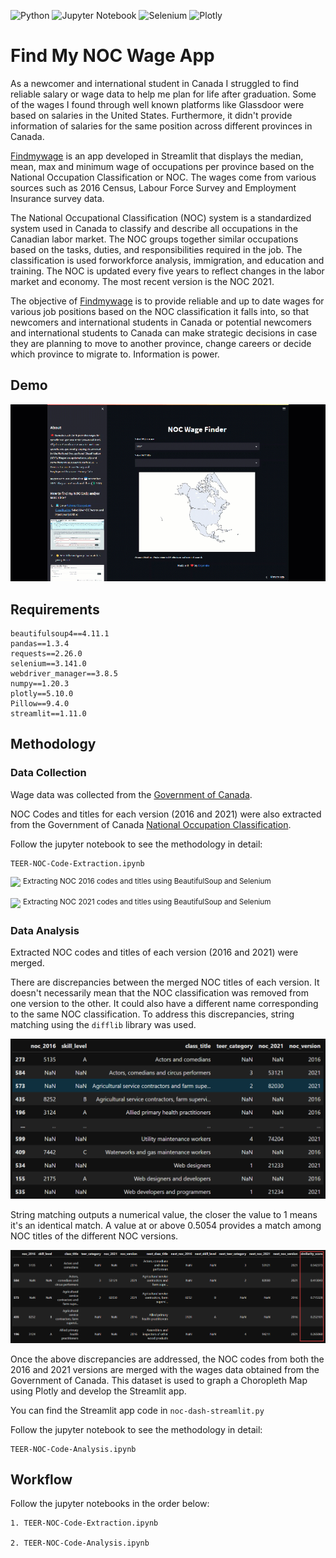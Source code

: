
![Python](https://img.shields.io/badge/python-3670A0?style=for-the-badge&logo=python&logoColor=ffdd54) ![Jupyter Notebook](https://img.shields.io/badge/jupyter-%23FA0F00.svg?style=for-the-badge&logo=jupyter&logoColor=white) ![Selenium](https://img.shields.io/badge/-selenium-%43B02A?style=for-the-badge&logo=selenium&logoColor=white) 	![Plotly](https://img.shields.io/badge/Plotly-%233F4F75.svg?style=for-the-badge&logo=plotly&logoColor=white)

# Find My NOC Wage App

As a newcomer and international student in Canada I struggled to find reliable salary or wage data to help me plan for life after graduation. Some of the wages I found through well known platforms like Glassdoor were based on salaries in the United States. Furthermore, it didn't provide information of salaries for the same position across different provinces in Canada.

[Findmywage](https://findmywage.streamlit.app/) is an app developed in Streamlit that displays the median, mean, max and minimum wage of occupations per province based on the National Occupation Classification or NOC. The wages come from various sources such as 2016 Census, Labour Force Survey and Employment Insurance survey data.

The National Occupational Classification (NOC) system is a standardized system used in Canada to classify and describe all occupations in the Canadian labor market. The NOC groups together similar occupations based on the tasks, duties, and responsibilities required in the job. The classification is used forworkforce analysis, immigration, and education and training. The NOC is updated every five years to reflect changes in the labor market and economy. The most recent version is the NOC 2021.

The objective of [Findmywage](https://findmywage.streamlit.app/) is to provide reliable and up to date wages for various job positions based on the NOC classification it falls into, so that newcomers and international students in Canada or potential newcomers and international students to Canada can make strategic decisions in case they are planning to move to another province, change careers or decide which province to migrate to. Information is power.


## Demo 

![](https://github.com/aleivaar94/TEER-NOC-Wages/blob/master/assets/app-demo-gif.gif)

## Requirements

```
beautifulsoup4==4.11.1
pandas==1.3.4
requests==2.26.0
selenium==3.141.0
webdriver_manager==3.8.5
numpy==1.20.3
plotly==5.10.0
Pillow==9.4.0
streamlit==1.11.0
```

## Methodology

### Data Collection

Wage data was collected from the [Government of Canada](https://open.canada.ca/data/en/dataset/adad580f-76b0-4502-bd05-20c125de9116).


NOC Codes and titles for each version (2016 and 2021) were also extracted from the Government of Canada [National Occupation Classification](https://noc.esdc.gc.ca/).

Follow the jupyter notebook to see the methodology in detail:

```
TEER-NOC-Code-Extraction.ipynb
```


![](https://github.com/aleivaar94/TEER-NOC-Wages/blob/master/assets/extraction-noc-2016-gif.gif)
<sup>Extracting NOC 2016 codes and titles using BeautifulSoup and Selenium</sup>


![](https://github.com/aleivaar94/TEER-NOC-Wages/blob/master/assets/extraction-noc-2021-gif.gif)
<sup>Extracting NOC 2021 codes and titles using BeautifulSoup and Selenium</sup>


### Data Analysis

Extracted NOC codes and titles of each version (2016 and 2021) were merged.

There are discrepancies between the merged NOC titles of each version. It doesn't necessarily mean that the NOC classification was removed from one version to the other. It could also have a different name corresponding to the same NOC classification. To address this discrepancies, string matching using the `difflib` library was used.

![](https://github.com/aleivaar94/TEER-NOC-Wages/blob/master/assets/string-diff.png)


String matching outputs a numerical value, the closer the value to 1 means it's an identical match. A value at or above 0.5054 provides a match among NOC titles of the different NOC versions.
<br>

![](https://github.com/aleivaar94/TEER-NOC-Wages/blob/master/assets/string-matching.png)


Once the above discrepancies are addressed, the NOC codes from both the 2016 and 2021 versions are merged with the wages data obtained from the Government of Canada. This dataset is used to graph a Choropleth Map using Plotly and develop the Streamlit app.

You can find the Streamlit app code in `noc-dash-streamlit.py`


Follow the jupyter notebook to see the methodology in detail:

```
TEER-NOC-Code-Analysis.ipynb
```

## Workflow
Follow the jupyter notebooks in the order below:

```
1. TEER-NOC-Code-Extraction.ipynb

2. TEER-NOC-Code-Analysis.ipynb
```